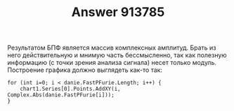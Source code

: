 ﻿---
title: "Answer 913785"
se.owner.user_id: 240512
se.owner.display_name: "MSDN.WhiteKnight"
se.owner.link: "https://ru.stackoverflow.com/users/240512/msdn-whiteknight"
se.answer_id: 913785
se.question_id: 913771
se.post_type: answer
se.score: 0
se.is_accepted: True
---
<p>Результатом БПФ является массив комплексных амплитуд. Брать из него действительную и мнимую часть бессмысленно, так как полезную информацию (с точки зрения анализа сигнала) несет только модуль. Построение графика должно выглядеть как-то так:</p>

<pre><code>for (int i=0; i &lt; danie.FastPFurie.Length; i++) {
    chart1.Series[0].Points.AddXY(i, Complex.Abs(danie.FastPFurie[i]));
}
</code></pre>
